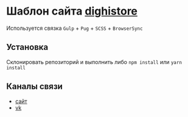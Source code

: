 # Шаблон сайта [dighistore](https://dighistore.ru)
Используется связка `Gulp` + `Pug` + `SCSS` + `BrowserSync`

## Установка
Склонировать репозиторий и выполнить либо `npm install` или `yarn install`

## Каналы связи
- [сайт](https://prokhorov-igor.ru)
- [vk](https://vk.com/webprogrammer77)